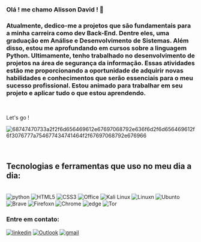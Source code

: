 
### Olá ! me chamo Alisson David ! 👋<br/>
### Atualmente, dedico-me a projetos que são fundamentais para a minha carreira como dev Back-End. Dentre eles, uma graduação em Análise e Desenvolvimento de Sistemas. Além disso, estou me aprofundando em cursos sobre a linguagem Python. Ultimamente, tenho trabalhado no desenvolvimento de projetos na área de segurança da informação. Essas atividades estão me proporcionando a oportunidade de adquirir novas habilidades e conhecimentos que serão essenciais para o meu sucesso profissional. Estou animado para trabalhar em seu projeto e aplicar tudo o que estou aprendendo.

<br/>



Let's go ! <p>
  
![68747470733a2f2f6d656469612e67697068792e636f6d2f6d656469612f6f3076777a754677434741464f2f67697068792e676966](https://github.com/Daviddust95/Daviddust95/assets/124353154/691a0579-b2c8-41e3-ad1f-ae22324e8a75)
  
 <br/>

## Tecnologias e ferramentas que uso no meu dia a dia:

<div style="display: inline-block"><br/>
  <img align="center" alt="python" src="https://img.shields.io/badge/Python-3776AB?style=for-the-badge&logo=python&logoColor=white"/>

  <img align="center" alt="HTML5" src="https://img.shields.io/badge/HTML5-E34F26?style=for-the-badge&logo=html5&logoColor=white"/>
    <img align="center" alt="CSS3" src="https://img.shields.io/badge/CSS3-1572B6?style=for-the-badge&logo=css3&logoColor=white"/>
        <img align="center" alt="Office" src="https://img.shields.io/badge/Microsoft_Office-D83B01?style=for-the-badge&logo=microsoft-office&logoColor=white"/>
            <img align="center" alt="Kali Linux"src="https://img.shields.io/badge/Kali_Linux-557C94?style=for-the-badge&logo=kali-linux&logoColor=white"/>
                <img align="center" alt="Linuxn" src="https://img.shields.io/badge/Linux-FCC624?style=for-the-badge&logo=linux&logoColor=black"/>
                    <img align="center" alt="Ubunto" src="https://img.shields.io/badge/Ubuntu-E95420?style=for-the-badge&logo=ubuntu&logoColor=white"/>
                        <img align="center" alt="Brave" src="https://img.shields.io/badge/Brave-FF1B2D?style=for-the-badge&logo=Brave&logoColor=white"/>
                        <img align="center" alt="Firefoxn" src="https://img.shields.io/badge/Firefox_Browser-FF7139?style=for-the-badge&logo=Firefox-Browser&logoColor=white"/>
                        <img align="center" alt="Chrome" src="https://img.shields.io/badge/Google_chrome-4285F4?style=for-the-badge&logo=Google-chrome&logoColor=white"/>
                        <img align="center" alt="edge" src="https://img.shields.io/badge/Microsoft_Edge-0078D7?style=for-the-badge&logo=Microsoft-edge&logoColor=white"/>
                        <img align="center" alt="Tor" src="https://img.shields.io/badge/Tor_Browser-7D4698?style=for-the-badge&logo=Tor-Browser&logoColor=white"/>
                       </div>


### Entre em contato:
[![linkedin](https://img.shields.io/badge/LinkedIn-0077B5?style=for-the-badge&logo=linkedin&logoColor=white)](https://www.linkedin.com/in/alisson-melo95)
[![Outlook](https://img.shields.io/badge/Microsoft_Outlook-0078D4?style=for-the-badge&logo=microsoft-outlook&logoColor=white)](mailto:daviddust4@hotmail.com)
[![gmail](https://img.shields.io/badge/Gmail-D14836?style=for-the-badge&logo=gmail&logoColor=white)](mailto:alissondaviddev@gmail.com)
